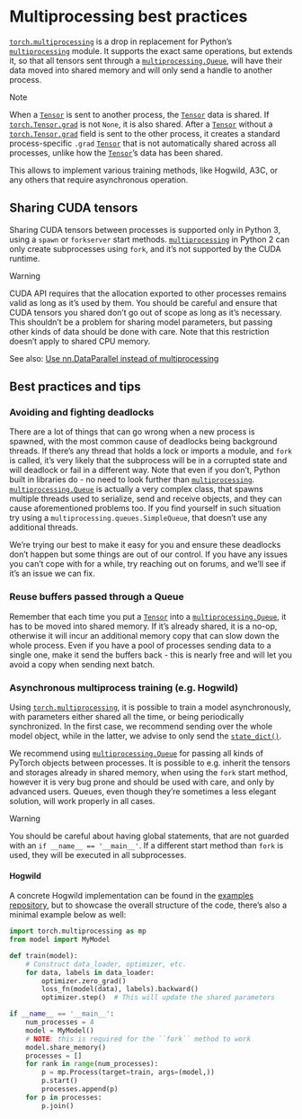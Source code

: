 

# Multiprocessing best practices

[`torch.multiprocessing`](../multiprocessing.html#module-torch.multiprocessing "torch.multiprocessing") is a drop in replacement for Python’s [`multiprocessing`](https://docs.python.org/3/library/multiprocessing.html#module-multiprocessing "(in Python v3.7)") module. It supports the exact same operations, but extends it, so that all tensors sent through a [`multiprocessing.Queue`](https://docs.python.org/3/library/multiprocessing.html#multiprocessing.Queue "(in Python v3.7)"), will have their data moved into shared memory and will only send a handle to another process.

Note

When a [`Tensor`](../tensors.html#torch.Tensor "torch.Tensor") is sent to another process, the [`Tensor`](../tensors.html#torch.Tensor "torch.Tensor") data is shared. If [`torch.Tensor.grad`](../autograd.html#torch.Tensor.grad "torch.Tensor.grad") is not `None`, it is also shared. After a [`Tensor`](../tensors.html#torch.Tensor "torch.Tensor") without a [`torch.Tensor.grad`](../autograd.html#torch.Tensor.grad "torch.Tensor.grad") field is sent to the other process, it creates a standard process-specific `.grad` [`Tensor`](../tensors.html#torch.Tensor "torch.Tensor") that is not automatically shared across all processes, unlike how the [`Tensor`](../tensors.html#torch.Tensor "torch.Tensor")’s data has been shared.

This allows to implement various training methods, like Hogwild, A3C, or any others that require asynchronous operation.

## Sharing CUDA tensors

Sharing CUDA tensors between processes is supported only in Python 3, using a `spawn` or `forkserver` start methods. [`multiprocessing`](https://docs.python.org/3/library/multiprocessing.html#module-multiprocessing "(in Python v3.7)") in Python 2 can only create subprocesses using `fork`, and it’s not supported by the CUDA runtime.

Warning

CUDA API requires that the allocation exported to other processes remains valid as long as it’s used by them. You should be careful and ensure that CUDA tensors you shared don’t go out of scope as long as it’s necessary. This shouldn’t be a problem for sharing model parameters, but passing other kinds of data should be done with care. Note that this restriction doesn’t apply to shared CPU memory.

See also: [Use nn.DataParallel instead of multiprocessing](cuda.html#cuda-nn-dataparallel-instead)

## Best practices and tips

### Avoiding and fighting deadlocks

There are a lot of things that can go wrong when a new process is spawned, with the most common cause of deadlocks being background threads. If there’s any thread that holds a lock or imports a module, and `fork` is called, it’s very likely that the subprocess will be in a corrupted state and will deadlock or fail in a different way. Note that even if you don’t, Python built in libraries do - no need to look further than [`multiprocessing`](https://docs.python.org/3/library/multiprocessing.html#module-multiprocessing "(in Python v3.7)"). [`multiprocessing.Queue`](https://docs.python.org/3/library/multiprocessing.html#multiprocessing.Queue "(in Python v3.7)") is actually a very complex class, that spawns multiple threads used to serialize, send and receive objects, and they can cause aforementioned problems too. If you find yourself in such situation try using a `multiprocessing.queues.SimpleQueue`, that doesn’t use any additional threads.

We’re trying our best to make it easy for you and ensure these deadlocks don’t happen but some things are out of our control. If you have any issues you can’t cope with for a while, try reaching out on forums, and we’ll see if it’s an issue we can fix.

### Reuse buffers passed through a Queue

Remember that each time you put a [`Tensor`](../tensors.html#torch.Tensor "torch.Tensor") into a [`multiprocessing.Queue`](https://docs.python.org/3/library/multiprocessing.html#multiprocessing.Queue "(in Python v3.7)"), it has to be moved into shared memory. If it’s already shared, it is a no-op, otherwise it will incur an additional memory copy that can slow down the whole process. Even if you have a pool of processes sending data to a single one, make it send the buffers back - this is nearly free and will let you avoid a copy when sending next batch.

### Asynchronous multiprocess training (e.g. Hogwild)

Using [`torch.multiprocessing`](../multiprocessing.html#module-torch.multiprocessing "torch.multiprocessing"), it is possible to train a model asynchronously, with parameters either shared all the time, or being periodically synchronized. In the first case, we recommend sending over the whole model object, while in the latter, we advise to only send the [`state_dict()`](../nn.html#torch.nn.Module.state_dict "torch.nn.Module.state_dict").

We recommend using [`multiprocessing.Queue`](https://docs.python.org/3/library/multiprocessing.html#multiprocessing.Queue "(in Python v3.7)") for passing all kinds of PyTorch objects between processes. It is possible to e.g. inherit the tensors and storages already in shared memory, when using the `fork` start method, however it is very bug prone and should be used with care, and only by advanced users. Queues, even though they’re sometimes a less elegant solution, will work properly in all cases.

Warning

You should be careful about having global statements, that are not guarded with an `if __name__ == '__main__'`. If a different start method than `fork` is used, they will be executed in all subprocesses.

#### Hogwild

A concrete Hogwild implementation can be found in the [examples repository](https://github.com/pytorch/examples/tree/master/mnist_hogwild), but to showcase the overall structure of the code, there’s also a minimal example below as well:

```py
import torch.multiprocessing as mp
from model import MyModel

def train(model):
    # Construct data_loader, optimizer, etc.
    for data, labels in data_loader:
        optimizer.zero_grad()
        loss_fn(model(data), labels).backward()
        optimizer.step()  # This will update the shared parameters

if __name__ == '__main__':
    num_processes = 4
    model = MyModel()
    # NOTE: this is required for the ``fork`` method to work
    model.share_memory()
    processes = []
    for rank in range(num_processes):
        p = mp.Process(target=train, args=(model,))
        p.start()
        processes.append(p)
    for p in processes:
        p.join()

```

